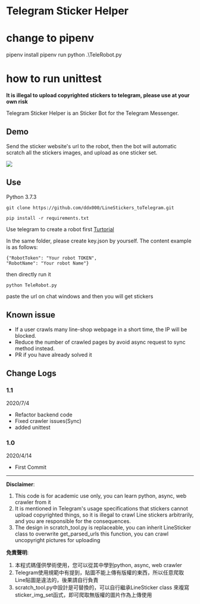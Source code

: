 # Telegram Sticker Helper

# change to pipenv

pipenv install
pipenv run python .\TeleRobot.py

# how to run unittest


**It is illegal to upload copyrighted stickers to telegram, please use at your own risk**

Telegram Sticker Helper is an Sticker Bot for the Telegram Messenger.   

## Demo
Send the sticker website's url to the robot, then the bot will automatic scratch all the stickers images, and upload as one sticker set.  

![](https://i.imgur.com/ob3Eqbe.png)

## Use

Python 3.7.3


```
git clone https://github.com/ddx000/LineStickers_toTelegram.git
```
```
pip install -r requirements.txt
```

Use telegram to create a robot first [Turtorial](https://medium.com/%E8%AA%A4%E9%97%96%E6%95%B8%E6%93%9A%E5%8F%A2%E6%9E%97%E7%9A%84%E5%95%86%E7%AE%A1%E4%BA%BAzino/telegram%E8%81%8A%E5%A4%A9%E6%A9%9F%E5%99%A8%E4%BA%BA%E8%B6%85%E8%A9%B3%E7%B4%B0%E6%87%B6%E4%BA%BA%E5%8C%85-%E5%95%86%E7%AE%A1%E4%BA%BA%E9%83%BD%E7%9C%8B%E5%BE%97%E6%87%82-%E9%99%84python%E7%A8%8B%E5%BC%8F%E7%A2%BC-1ec81a91ce48)  

In the same folder, please create key.json by yourself. The content example is as follows:

```
{"RobotToken": "Your robot TOKEN",
"RobotName": "Your robot Name"}
```
then directly run it
```
python TeleRobot.py
```
paste the url on chat windows and then you will get stickers

## Known issue
- If a user crawls many line-shop webpage in a short time, the IP will be blocked.
- Reduce the number of crawled pages by avoid async request to sync method instead.
- PR if you have already solved it

## Change Logs

### 1.1
2020/7/4  
- Refactor backend code
- Fixed crawler issues(Sync)  
- added unittest  
### 1.0
2020/4/14
- First Commit  

---


**Disclaimer**:
1. This code is for academic use only, you can learn python, async, web crawler from it
2. It is mentioned in Telegram's usage specifications that stickers cannot upload copyrighted things, so it is illegal to crawl Line stickers arbitrarily, and you are responsible for the consequences.
3. The design in scratch_tool.py is replaceable, you can inherit LineSticker class to overwrite get_parsed_urls this function, you can crawl uncopyright pictures for uploading

**免責聲明**:
1. 本程式碼僅供學術使用，您可以從其中學到python, async, web crawler
2. Telegram使用規範中有提到，貼圖不能上傳有版權的東西，所以任意爬取Line貼圖是違法的，後果請自行負責
3. scratch_tool.py中設計是可替換的，可以自行繼承LineSticker class 來複寫 sticker_img_set函式，即可爬取無版權的圖片作為上傳使用

